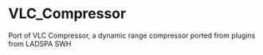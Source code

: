 # VLC_Compressor
Port of VLC Compressor, a dynamic range compressor ported from plugins from LADSPA SWH
